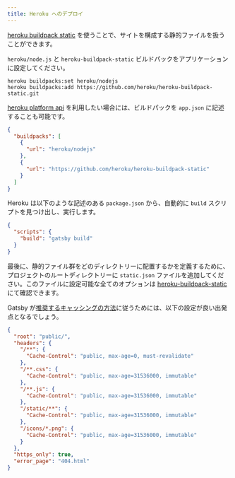 ```yaml
---
title: Heroku へのデプロイ
---
```


[heroku buildpack static](https://github.com/heroku/heroku-buildpack-static) を使うことで、サイトを構成する静的ファイルを扱うことができます。

`heroku/node.js` と `heroku-buildpack-static` ビルドパックをアプリケーションに設定してください。

```shell
heroku buildpacks:set heroku/nodejs
heroku buildpacks:add https://github.com/heroku/heroku-buildpack-static.git
```

[heroku platform api](https://devcenter.heroku.com/articles/setting-up-apps-using-the-heroku-platform-api) を利用したい場合には、ビルドパックを `app.json` に記述することも可能です。

```json:title=app.json
{
  "buildpacks": [
    {
      "url": "heroku/nodejs"
    },
    {
      "url": "https://github.com/heroku/heroku-buildpack-static"
    }
  ]
}
```

Heroku は以下のような記述のある `package.json` から、自動的に `build` スクリプトを見つけ出し、実行します。

```json:title=package.json
{
  "scripts": {
    "build": "gatsby build"
  }
}
```

最後に、静的ファイル群をどのディレクトリーに配置するかを定義するために、プロジェクトのルートディレクトリーに `static.json` ファイルを追加してください。このファイルに設定可能な全てのオプションは [heroku-buildpack-static](https://github.com/heroku/heroku-buildpack-static#configuration) にて確認できます。

Gatsby が[推奨するキャッシングの方法](/docs/caching/)に従うためには、以下の設定が良い出発点となるでしょう。

```json:title=static.json
{
  "root": "public/",
  "headers": {
    "/**": {
      "Cache-Control": "public, max-age=0, must-revalidate"
    },
    "/**.css": {
      "Cache-Control": "public, max-age=31536000, immutable"
    },
    "/**.js": {
      "Cache-Control": "public, max-age=31536000, immutable"
    },
    "/static/**": {
      "Cache-Control": "public, max-age=31536000, immutable"
    },
    "/icons/*.png": {
      "Cache-Control": "public, max-age=31536000, immutable"
    }
  },
  "https_only": true,
  "error_page": "404.html"
}
```
